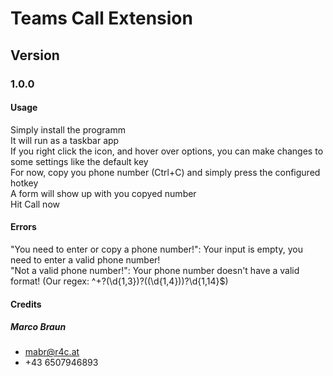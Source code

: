 # Teams Call Extension

## Version
### 1.0.0

#### Usage
Simply install the programm <br>
It will run as a taskbar app <br>
If you right click the icon, and hover over options, you can make changes to some settings like the default key <br>
For now, copy you phone number (Ctrl+C) and simply press the configured hotkey <br>
A form will show up with you copyed number <br>
Hit Call now

#### Errors
"You need to enter or copy a phone number!": Your input is empty, you need to enter a valid phone number! <br>
"Not a valid phone number!": Your phone number doesn't have a valid format! (Our regex: ^\+?(\d{1,3})?(\(\d{1,4}\))?\d{1,14}$) <br>



#### Credits

##### Marco Braun 
- mabr@r4c.at
- +43 6507946893
